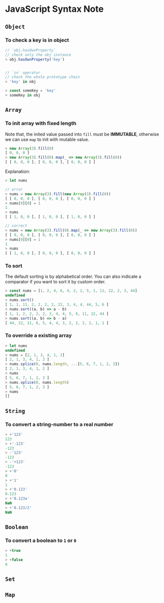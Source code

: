 JavaScript Syntax Note
======

## `Object`

### To check a key is in object

```js
// `obj.hasOwnProperty`
// check only the obj instance
> obj.hasOwnProperty('key')


// `in` operator
// check the whole prototype chain
> 'key' in obj

> const someKey = 'key'
> someKey in obj
```

## `Array`

### To init array with fixed length

Note that, the inited value passed into `fill` must be **IMMUTABLE**,
otherwise we can use `map` to init with mutable value.

```js
> new Array(3).fill(0)
[ 0, 0, 0 ]
> new Array(3).fill(0).map(_ => new Array(3).fill(0))
[ [ 0, 0, 0 ], [ 0, 0, 0 ], [ 0, 0, 0 ] ]
```

Explanation:

```js
> let nums

// error
> nums = new Array(3).fill(new Array(3).fill(0))
[ [ 0, 0, 0 ], [ 0, 0, 0 ], [ 0, 0, 0 ] ]
> nums[0][0] = 1
1
> nums
[ [ 1, 0, 0 ], [ 1, 0, 0 ], [ 1, 0, 0 ] ]

// correct
> nums = new Array(3).fill(0).map(_ => new Array(3).fill(0))
[ [ 0, 0, 0 ], [ 0, 0, 0 ], [ 0, 0, 0 ] ]
> nums[0][0] = 1
1
> nums
[ [ 1, 0, 0 ], [ 0, 0, 0 ], [ 0, 0, 0 ] ]
```

### To sort

The default sorting is by alphabetical order.
You can also indicate a comparator if you want to sort it by custom order.

```js
> const nums = [1, 2, 4, 6, 4, 2, 2, 5, 1, 11, 22, 2, 3, 44]
undefined
> nums.sort()
[ 1, 1, 11, 2, 2, 2, 2, 22, 3, 4, 4, 44, 5, 6 ]
> nums.sort((a, b) => a - b)
[ 1, 1, 2, 2, 2, 2, 3, 4, 4, 5, 6, 11, 22, 44 ]
> nums.sort((a, b) => b - a)
[ 44, 22, 11, 6, 5, 4, 4, 3, 2, 2, 2, 2, 1, 1 ]
```

### To override a existing array

```js
> let nums
undefined
> nums = [2, 1, 3, 4, 1, 2]
[ 2, 1, 3, 4, 1, 2 ]
> nums.splice(0, nums.length, ...[5, 6, 7, 1, 2, 3])
[ 2, 1, 3, 4, 1, 2 ]
> nums
[ 5, 6, 7, 1, 2, 3 ]
> nums.splice(0, nums.length)
[ 5, 6, 7, 1, 2, 3 ]
> nums
[]
```

## `String`

### To convert a string-number to a real number

```js
> +'123'
123
> +'-123'
-123
> -'123'
-123
> -'+123'
-123
> +'0'
0
> +'1'
1
> +'0.123'
0.123
> +'0.123a'
NaN
> +'0.123/2'
NaN
```

## `Boolean`

### To convert a boolean to `1` or `0`

```js
> +true
1
> +false
0
```

## `Set`

## `Map`
